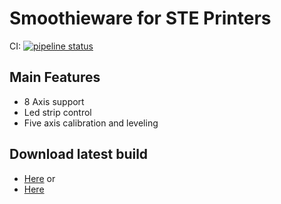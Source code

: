 # Smoothieware for STE Printers
CI: [![pipeline status](https://gitlab.com/stereotech/stefirmware/smoothieware/badges/develop/pipeline.svg)](https://gitlab.com/stereotech/stefirmware/smoothieware/commits/develop)

## Main Features
* 8 Axis support
* Led strip control
* Five axis calibration and leveling

## Download latest build
* [Here](https://s3.eu-west-3.amazonaws.com/dev.stereotech.org/smoothieware/stable/smoothie-build.zip) or
* [Here](http://dev.stereotech.org/smoothieware/stable/smoothie-build.zip)